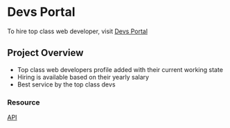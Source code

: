 # Devs Portal

To hire top class web developer, visit [Devs Portal](https://prantu-ph-assignment-react-devs-portal.netlify.app/)


## Project Overview

 - Top class web developers profile added with their current working state
 - Hiring is available based on their yearly salary
 - Best service by the top class devs


 ### Resource

[API](https://raw.githubusercontent.com/imprantu/fake-devs/main/devs-portal.json)